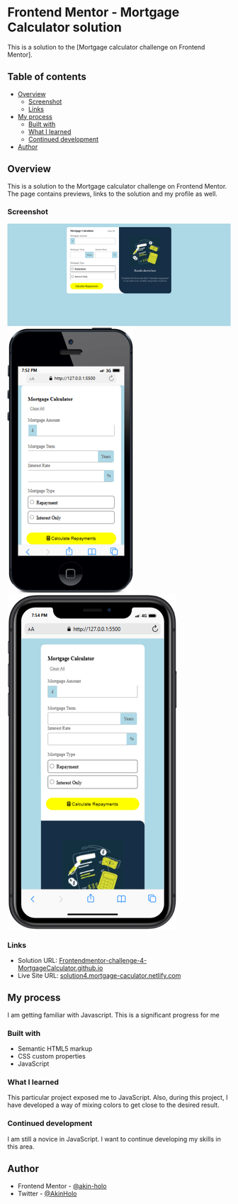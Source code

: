 # Frontend Mentor - Mortgage Calculator solution

This is a solution to the [Mortgage calculator challenge on Frontend Mentor]. 

## Table of contents

- [Overview](#overview)
  - [Screenshot](#screenshot)
  - [Links](#links)
- [My process](#my-process)
  - [Built with](#built-with)
  - [What I learned](#what-i-learned)
  - [Continued development](#continued-development)
- [Author](#author)


## Overview

This is a solution to the Mortgage calculator challenge on Frontend Mentor. The page contains previews, links to the solution and my profile as well.

### Screenshot

![](/Screenshot%202024-11-03%20at%2021-52-28%20Akin%20Holo%20Solution%20-%20Mortgage%20Calculator.png)
![](/iPhone-5-127.0.0.1.png)
![](/iPhone-XR-2018-127.0.0.1.png)



### Links

- Solution URL: [Frontendmentor-challenge-4-MortgageCalculator.github.io](https://github.com/akin-holo/Frontendmentor-challenge-4-MortgageCalculator)
- Live Site URL: [solution4.mortgage-caculator.netlify.com](https://solution4-mortgage-calculator.netlify.app/)

## My process

I am getting familiar with Javascript. This is a significant progress for me

### Built with

- Semantic HTML5 markup
- CSS custom properties
- JavaScript


### What I learned

This particular project exposed me to JavaScript. Also, during this project, I have developed a way of mixing colors to get close to the desired result.


### Continued development

I am still a novice in JavaScript. I want to continue developing my skills in this area.


## Author

- Frontend Mentor - [@akin-holo](https://www.frontendmentor.io/profile/akin-holo)
- Twitter - [@AkinHolo](https://x.com/AkinHolo)
